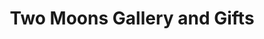 ---
title: "Two Moons Gallery and Gifts"
url: /la-conner/two-moons-gallery-and-gifts/
shop: clothes
---
